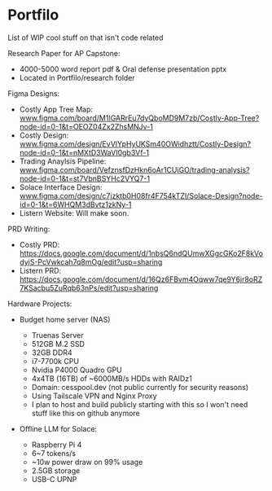 # Portfilo
List of WIP cool stuff on that isn't code related

Research Paper for AP Capstone:
- 4000-5000 word report pdf & Oral defense presentation pptx
- Located in Portfilo/research folder

Figma Designs:
- Costly App Tree Map: www.figma.com/board/M1IGARrEu7dyQboMD9M7zb/Costly-App-Tree?node-id=0-1&t=OEOZ04Zx2ZhsMNJv-1
- Costly Design: www.figma.com/design/EvVIYpHyUKSm40OWidhztt/Costly-Design?node-id=0-1&t=nMXtD3WaVI0gb3Vf-1
- Trading Anaylsis Pipeline: www.figma.com/board/VefznsfDzHkn6oAr1CUjGO/trading-analysis?node-id=0-1&t=st7VbnBSYHc2VYQ7-1
- Solace Interface Design: www.figma.com/design/c7jzktb0H08fr4F754kTZI/Solace-Design?node-id=0-1&t=6WHQM3dBvtz1zkNy-1
- Listern Website: Will make soon.

PRD Writing:
- Costly PRD: https://docs.google.com/document/d/1nbsQ6ndQUmwXGgcGKo2F8kVodyiS-PcVwkcah7q8mOg/edit?usp=sharing
- Listern PRD: https://docs.google.com/document/d/16Qz6FBvm4Oqww7qe9Y6jr8oRZ7KSacbu5ZuRqb63nPs/edit?usp=sharing

Hardware Projects:
- Budget home server (NAS)
  -  Truenas Server
  -  512GB M.2 SSD
  -  32GB DDR4
  -  i7-7700k CPU
  -  Nvidia P4000 Quadro GPU
  -  4x4TB (16TB) of ~6000MB/s HDDs with RAIDz1
  -  Domain: cesspool.dev (not public currently for security reasons)
  -  Using Tailscale VPN and Nginx Proxy
  -  I plan to host and build publicly starting with this so I won't need stuff like this on github anymore
 
- Offline LLM for Solace:
  - Raspberry Pi 4
  - 6~7 tokens/s
  - ~10w power draw on 99% usage
  - 2.5GB storage
  - USB-C UPNP

